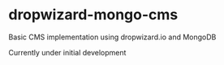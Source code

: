 dropwizard-mongo-cms
====================

Basic CMS implementation using dropwizard.io and MongoDB

Currently under initial development

